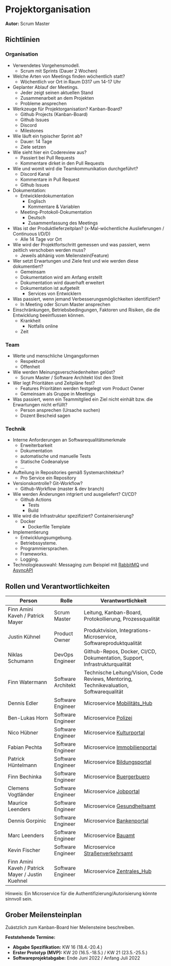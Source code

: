 # Projektorganisation

**Autor:** Scrum Master

## Richtlinien

### Organisation

- Verwendetes Vorgehensmodell.
  - Scrum mit Sprints (Dauer 2 Wochen)
- Welche Arten von Meetings finden wöchentlich statt?
  - Wöchentlich vor Ort in Raum D317 um 14-17 Uhr 
- Geplanter Ablauf der Meetings. 
  - Jeder zeigt seinen aktuellen Stand
  - Zusammenarbeit an dem Projekten
  - Probleme ansprechen
- Werkzeuge für Projektorganisation? Kanban-Board?
  - Github Projects (Kanban-Board)
  - Github Issues
  - Discord
  - Milestones
- Wie läuft ein typischer Sprint ab?
  - Dauer: 14 Tage
  - Ziele setzen
- Wie sieht hier ein Codereview aus?
  - Passiert bei Pull Requests
  - Kommentare dirket in den Pull Requests
- Wie und womit wird die Teamkommunikation durchgeführt?
  - Discord Kanal
  - Kommentare in Pull Request
  - Github Issues
- Dokumentation:
  - Entwicklerdokumentation
    - Englisch
    - Kommentare & Variablen
  - Meeting-Protokoll-Dokumentation
    - Deutsch
    - Zusammenfassung des Meetings
- Was ist der Produktlieferzeitplan? (x-Mal-wöchentliche Auslieferungen / Continuous I/D/D)
  - Alle 14 Tage vor Ort
- Wie wird der Projektfortschritt gemessen und was passiert, wenn zeitlich verschoben werden muss?
  - Jeweils abhänig vom Meilenstein(Feature)
- Wer setzt Erwartungen und Ziele fest und wie werden diese dokumentiert?
  - Gemeinsam
  - Dokumentation wird am Anfang erstellt
  - Dokumentation wird dauerhaft erweitert
  - Dokumentation ist aufgeteilt
    - Services von Entwicklern
- Was passiert, wenn jemand Verbesserungsmöglichkeiten identifiziert?
  - In Meeting oder Scrum Master ansprechen
- Einschränkungen, Betriebsbedingungen, Faktoren und Risiken, die die Entwicklung beeinflussen können.
  - Krankheit
    - Notfalls online
  - Zeit

### Team

- Werte und menschliche Umgangsformen
  - Respektvoll
  - Offenheit
- Wie werden Meinungsverschiedenheiten gelöst?
  - Scrum Master / Software Architekt löst den Streit
- Wer legt Prioritäten und Zeitpläne fest?
  - Features Prioritäten werden festgelegt vom Product Owner
  - Gemeinsam als Gruppe in Meetings
- Was passiert, wenn ein Teammitglied ein Ziel nicht einhält bzw. die Erwartungen nicht erfüllt?
  - Person ansprechen (Ursache suchen)
  - Dozent Bescheid sagen

### Technik

- Interne Anforderungen an Softwarequalitätsmerkmale 
  - Erweiterbarkeit
  - Dokumentation
  - automatische und manuelle Tests
  - Statische Codeanalyse
  - ...
- Aufteilung in Repositories gemäß Systemarchitektur?
  - Pro Service ein Repository
- Versionskontrolle? Git-Workflow?
  - Github-Workflow (master & dev branch)
- Wie werden Änderungen intgriert und ausgeliefert? CI/CD? 
  - Github Actions
    - Tests
    - Build
- Wie wird die Infrastruktur spezifiziert? Containerisierung?
  - Docker
    - Dockerfile Template
- Implementierung
  - Entwicklungsumgebung.
  - Betriebssysteme.
  - Programmiersprachen.
  - Frameworks.
  - Logging.
- Technologieauswahl: Messaging zum Beispiel mit [RabbitMQ](https://www.rabbitmq.com/) und [AsyncAPI](https://www.asyncapi.com/)

## Rollen und Verantwortlichkeiten

| Person | Rolle | Verantwortlichkeit |
|----------|-----------|-----------|
| Finn Amini Kaveh / Patrick Mayer | Scrum Master | Leitung, Kanban-Board, Protokollierung, Prozessqualität |
| Justin Kühnel | Product Owner | Produktvision, Integrations-Microservice, Softwareproduktqualität |
| Niklas Schumann | DevOps Engineer | Github-Repos, Docker, CI/CD, Dokumentation, Support, Infrastrukturqualität | 
| Finn Watermann | Software Architekt | Technische Leitung/Vision, Code Reviews, Mentoring, Technikevaluation, Softwarequalität |
| Dennis Edler | Software Engineer | Microservice [Mobilitäts_Hub](mobilitäts_hub/index) |
| Ben-Lukas Horn | Software Engineer | Microservice [Polizei](polizei/index) |
| Nico Hübner | Software Engineer | Microservice [Kulturportal](kulturportal/index) |
| Fabian Pechta | Software Engineer | Microservice [Immobilienportal](immobilienportal/index) |
| Patrick Hüntelmann | Software Engineer | Microservice [Bildungsportal](bildungsportal/index) |
| Finn Bechinka | Software Engineer | Microservice [Buergerbuero](buergerbuero/index) |
| Clemens Vogtländer | Software Engineer | Microservice [Jobportal](bobportal/index) |
| Maurice Leenders | Software Engineer | Microservice [Gesundheitsamt](gesundheitsamt/index) |
| Dennis Gorpinic | Software Engineer | Microservice [Bankenportal](bankenportal/index) |
| Marc Leenders | Software Engineer | Microservice [Bauamt](bauamt/index) |
| Kevin Fischer | Software Engineer | Microservice [Straßenverkehrsamt](straßenverkehrsamt/index) |
| Finn Amini Kaveh / Patrick Mayer / Justin Kuehnel | Software Engineer | Microservice [Zentrales_Hub](zentrales_hub/index) |

Hinweis: Ein Microservice für die Authentifizierung/Autorisierung könnte sinnvoll sein.

## Grober Meilensteinplan

Zuästzlich zum Kanban-Board hier Meilensteine beschreiben.

**Feststehende Termine:**

* **Abgabe Spezifikation:** KW 16 (18.4.-20.4.)
* **Erster Prototyp (MVP):** KW 20 (16.5.-18.5.) / KW 21 (23.5.-25.5.)
* **Softwareprojektabgabe:** Ende Juni 2022 / Anfang Juli 2022
